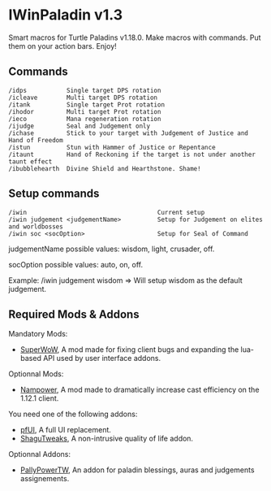 # IWinPaladin v1.3

Smart macros for Turtle Paladins v1.18.0. Make macros with commands. Put them on your action bars. Enjoy!

## Commands

    /idps           Single target DPS rotation
    /icleave        Multi target DPS rotation
    /itank          Single target Prot rotation
    /ihodor         Multi target Prot rotation
    /ieco           Mana regeneration rotation
    /ijudge         Seal and Judgement only
    /ichase         Stick to your target with Judgement of Justice and Hand of Freedom
    /istun          Stun with Hammer of Justice or Repentance
    /itaunt         Hand of Reckoning if the target is not under another taunt effect
    /ibubblehearth  Divine Shield and Hearthstone. Shame!

## Setup commands

    /iwin                                    Current setup
    /iwin judgement <judgementName>          Setup for Judgement on elites and worldbosses
    /iwin soc <socOption>                    Setup for Seal of Command

judgementName possible values: wisdom, light, crusader, off.

socOption possible values: auto, on, off.

Example: /iwin judgement wisdom
=> Will setup wisdom as the default judgement.

## Required Mods & Addons

Mandatory Mods:
* [SuperWoW](https://github.com/balakethelock/SuperWoW/), A mod made for fixing client bugs and expanding the lua-based API used by user interface addons.

Optionnal Mods:
* [Nampower](https://github.com/pepopo978/nampower/), A mod made to dramatically increase cast efficiency on the 1.12.1 client.

You need one of the following addons:
* [pfUI](https://shagu.org/pfUI/), A full UI replacement.
* [ShaguTweaks](https://shagu.org/ShaguTweaks/), A non-intrusive quality of life addon.

Optionnal Addons:
* [PallyPowerTW](https://github.com/ivanovlk/PallyPowerTW/), An addon for paladin blessings, auras and judgements assignements.